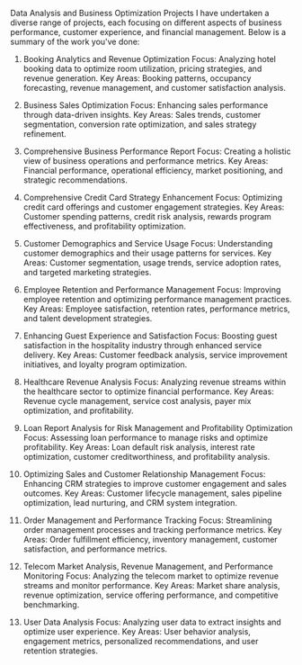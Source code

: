 Data Analysis and Business Optimization Projects
I have undertaken a diverse range of projects, each focusing on different aspects of business performance, customer experience, and financial management. Below is a summary of the work you've done:

1. Booking Analytics and Revenue Optimization
Focus: Analyzing hotel booking data to optimize room utilization, pricing strategies, and revenue generation.
Key Areas: Booking patterns, occupancy forecasting, revenue management, and customer satisfaction analysis.

2. Business Sales Optimization
Focus: Enhancing sales performance through data-driven insights.
Key Areas: Sales trends, customer segmentation, conversion rate optimization, and sales strategy refinement.

3. Comprehensive Business Performance Report
Focus: Creating a holistic view of business operations and performance metrics.
Key Areas: Financial performance, operational efficiency, market positioning, and strategic recommendations.

4. Comprehensive Credit Card Strategy Enhancement
Focus: Optimizing credit card offerings and customer engagement strategies.
Key Areas: Customer spending patterns, credit risk analysis, rewards program effectiveness, and profitability optimization.

5. Customer Demographics and Service Usage
Focus: Understanding customer demographics and their usage patterns for services.
Key Areas: Customer segmentation, usage trends, service adoption rates, and targeted marketing strategies.

6. Employee Retention and Performance Management
Focus: Improving employee retention and optimizing performance management practices.
Key Areas: Employee satisfaction, retention rates, performance metrics, and talent development strategies.

7. Enhancing Guest Experience and Satisfaction
Focus: Boosting guest satisfaction in the hospitality industry through enhanced service delivery.
Key Areas: Customer feedback analysis, service improvement initiatives, and loyalty program optimization.

8. Healthcare Revenue Analysis
Focus: Analyzing revenue streams within the healthcare sector to optimize financial performance.
Key Areas: Revenue cycle management, service cost analysis, payer mix optimization, and profitability.

9. Loan Report Analysis for Risk Management and Profitability Optimization
Focus: Assessing loan performance to manage risks and optimize profitability.
Key Areas: Loan default risk analysis, interest rate optimization, customer creditworthiness, and profitability analysis.

10. Optimizing Sales and Customer Relationship Management
Focus: Enhancing CRM strategies to improve customer engagement and sales outcomes.
Key Areas: Customer lifecycle management, sales pipeline optimization, lead nurturing, and CRM system integration.

11. Order Management and Performance Tracking
Focus: Streamlining order management processes and tracking performance metrics.
Key Areas: Order fulfillment efficiency, inventory management, customer satisfaction, and performance metrics.

12. Telecom Market Analysis, Revenue Management, and Performance Monitoring
Focus: Analyzing the telecom market to optimize revenue streams and monitor performance.
Key Areas: Market share analysis, revenue optimization, service offering performance, and competitive benchmarking.

13. User Data Analysis
Focus: Analyzing user data to extract insights and optimize user experience.
Key Areas: User behavior analysis, engagement metrics, personalized recommendations, and user retention strategies.
